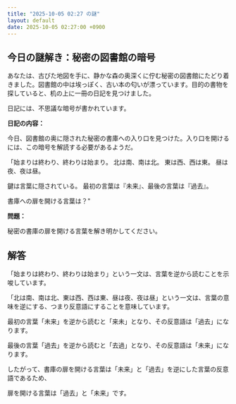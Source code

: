 ```yaml
---
title: "2025-10-05 02:27 の謎"
layout: default
date: 2025-10-05 02:27:00 +0900
---
```

## 今日の謎解き：秘密の図書館の暗号

あなたは、古びた地図を手に、静かな森の奥深くに佇む秘密の図書館にたどり着きました。図書館の中は埃っぽく、古い本の匂いが漂っています。目的の書物を探していると、机の上に一冊の日記を見つけました。

日記には、不思議な暗号が書かれています。

**日記の内容：**

今日、図書館の奥に隠された秘密の書庫への入り口を見つけた。入り口を開けるには、この暗号を解読する必要があるようだ。

「始まりは終わり、終わりは始まり。
  北は南、南は北。
  東は西、西は東。
  昼は夜、夜は昼。

  鍵は言葉に隠されている。
  最初の言葉は『未来』、最後の言葉は『過去』。

  書庫への扉を開ける言葉は？"

**問題：**

秘密の書庫の扉を開ける言葉を解き明かしてください。

## 解答

「始まりは終わり、終わりは始まり」という一文は、言葉を逆から読むことを示唆しています。

「北は南、南は北、東は西、西は東、昼は夜、夜は昼」という一文は、言葉の意味を逆にする、つまり反意語にすることを意味しています。

最初の言葉「未来」を逆から読むと「来未」となり、その反意語は「過去」になります。

最後の言葉「過去」を逆から読むと「去過」となり、その反意語は「未来」になります。

したがって、書庫の扉を開ける言葉は「未来」と「過去」を逆にした言葉の反意語であるため、

扉を開ける言葉は「過去」と「未来」です。
